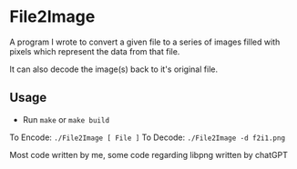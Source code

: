 # File2Image
A program I wrote to convert a given file to a series of images
filled with pixels which represent the data from that file.

It can also decode the image(s) back to it's original file.

## Usage
* Run `make` or `make build`

To Encode: `./File2Image [ File ]`
To Decode: `./File2Image -d f2i1.png`


Most code written by me, some code regarding libpng written by chatGPT
